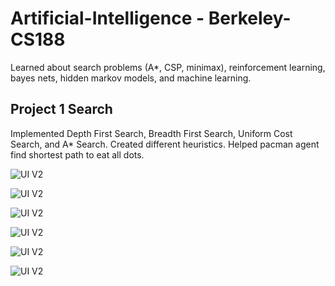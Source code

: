 # Artificial-Intelligence - Berkeley-CS188

Learned about search problems (A*, CSP, minimax), reinforcement learning, bayes nets, hidden markov models, and machine learning.


## Project 1 Search

Implemented Depth First Search, Breadth First Search, Uniform Cost Search, and A* Search. Created different heuristics. Helped pacman agent find shortest path to eat all dots.

![UI V2](https://github.com/YFateen/AI/tree/master/Photos/P1/P1.png)

![UI V2](https://github.com/YFateen/AI/tree/master/Photos/P1/P2.png)

![UI V2](https://github.com/YFateen/AI/tree/master/Photos/P1/P3.png)

![UI V2](https://github.com/YFateen/AI/tree/master/Photos/P1/P4.png)

![UI V2](https://github.com/YFateen/AI/tree/master/Photos/P1/P5.png)

![UI V2](https://github.com/YFateen/AI/tree/master/Photos/P1/P6.png)
